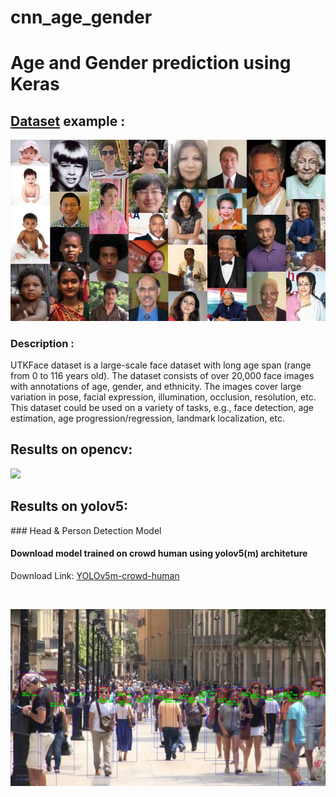 # cnn_age_gender
# Age and Gender prediction using Keras 
 <h2><a href="https://www.kaggle.com/jangedoo/utkface-new">Dataset</a> example :</h2>
  <img src="results/utk.jpg">
 <h3>Description :</h3><p>UTKFace dataset is a large-scale face dataset with long age span (range from 0 to 116 years old). The dataset consists of over 20,000 face images with annotations of age, gender, and ethnicity. The images cover large variation in pose, facial expression, illumination, occlusion, resolution, etc. This dataset could be used on a variety of tasks, e.g., face detection, age estimation, age progression/regression, landmark localization, etc.</p>
 <h2>Results on opencv:</h2>
 <p>
 <img src="/results/zuck.jpg" with="50%" height="50%">
  </p>
 <h2>Results on yolov5:</h2>
 ###  Head & Person Detection Model 

#### Download model trained on crowd human using yolov5(m) architeture
Download Link:  [YOLOv5m-crowd-human](https://drive.google.com/file/d/1gglIwqxaH2iTvy6lZlXuAcMpd_U0GCUb/view?usp=sharing) 


<br/>
 <p>
 <img src="/results/yolo_demo.png" with="50%" height="50%">
  </p>
